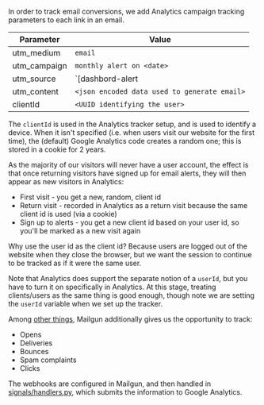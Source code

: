In order to track email conversions, we add Analytics campaign
tracking parameters to each link in an email.


|Parameter      | Value                                        |
|---------------|----------------------------------------------|
|utm_medium     | `email`                                      |
|utm_campaign   | `monthly alert on <date>`                    |
|utm_source     | `[dashbord-alert|analysis-alert]`            |
|utm_content    | `<json encoded data used to generate email>` |
|clientId       | `<UUID identifying the user>`                |

The `clientId` is used in the Analytics tracker setup, and is used to
identify a device.  When it isn't specified (i.e. when users visit our
website for the first time), the (default) Google Analytics code
creates a random one; this is stored in a cookie for 2 years.

As the majority of our visitors will never have a user account, the
effect is that once returning visitors have signed up for email
alerts, they will then appear as new visitors in Analytics:

* First visit - you get a new, random, client id
* Return visit - recorded in Analytics as a return visit because the same client id
  is used (via a cookie)
* Sign up to alerts - you get a new client id based on your user id,
  so you'll be marked as a new visit again

Why use the user id as the client id? Because users are logged out of
the website when they close the browser, but we want the session to
continue to be tracked as if it were the same user.

Note that Analytics does support the separate notion of a `userId`,
but you have to turn it on specifically in Analytics.  At this stage,
treating clients/users as the same thing is good enough, though note
we are setting the `userId` variable when we set up the tracker.

Among
[other things](https://documentation.mailgun.com/user_manual.html#webhooks),
Mailgun additionally gives us the opportunity to track:

* Opens
* Deliveries
* Bounces
* Spam complaints
* Clicks

The webhooks are configured in Mailgun, and then handled in
[signals/handlers.py](./openprescribing/frontend/signals/handlers.py),
which submits the information to Google Analytics.
